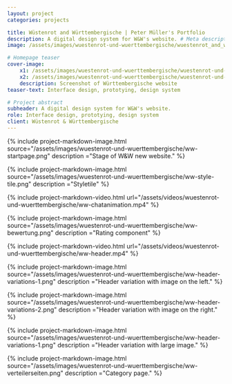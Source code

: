 ```yaml
---
layout: project
categories: projects

title: Wüstenrot and Württembergische | Peter Müller's Portfolio
description: A digital design system for W&W's website. # Meta description
image: /assets/images/wuestenrot-und-wuerttembergische/wuestenrot_and_wuerttembergische-intro.png # Open Graph sharing image

# Homepage teaser
cover-image:
    x1: /assets/images/wuestenrot-und-wuerttembergische/wuestenrot-und-wuerttembergische-cover@1x.jpg
    x2: /assets/images/wuestenrot-und-wuerttembergische/wuestenrot-und-wuerttembergische-cover@2x.jpg
    description: Screenshot of Württembergische website
teaser-text: Interface design, prototying, design system

# Project abstract
subheader: A digital design system for W&W's website.
role: Interface design, prototying, design system
client: Wüstenrot & Württembergische
---
```


{% include project-markdown-image.html source="/assets/images/wuestenrot-und-wuerttembergische/ww-startpage.png" description ="Stage of W&W new website." %}

{% include project-markdown-image.html source="/assets/images/wuestenrot-und-wuerttembergische/ww-style-tile.png" description ="Styletile" %}

{% include project-markdown-video.html url="/assets/videos/wuestenrot-und-wuerttembergische/ww-chatanimation.mp4" %}

{% include project-markdown-image.html source="/assets/images/wuestenrot-und-wuerttembergische/ww-bewertung.png" description ="Rating component" %}

{% include project-markdown-video.html url="/assets/videos/wuestenrot-und-wuerttembergische/ww-header.mp4" %}

{% include project-markdown-image.html source="/assets/images/wuestenrot-und-wuerttembergische/ww-header-variations-1.png" description ="Header variation with image on the left." %}

{% include project-markdown-image.html source="/assets/images/wuestenrot-und-wuerttembergische/ww-header-variations-2.png" description ="Header variation with image on the right." %}

{% include project-markdown-image.html source="/assets/images/wuestenrot-und-wuerttembergische/ww-header-variations-1.png" description ="Header variation with large image." %}

{% include project-markdown-image.html source="/assets/images/wuestenrot-und-wuerttembergische/ww-verteilerseiten.png" description ="Category page." %}